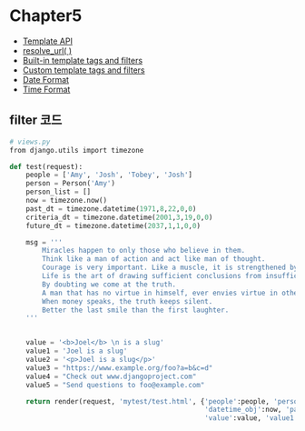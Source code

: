 # Chapter5

* [Template API](https://docs.djangoproject.com/en/2.1/ref/templates/api/)
* [resolve_url( )](https://github.com/django/django/blob/master/django/shortcuts.py#LC119)
* [Built-in template tags and filters](https://docs.djangoproject.com/en/2.1/ref/templates/builtins)
* [Custom template tags and filters](https://docs.djangoproject.com/en/2.1/howto/custom-template-tags/)
* [Date Format](https://docs.djangoproject.com/en/2.1/ref/templates/builtins/#date)
* [Time Format](https://docs.djangoproject.com/en/2.1/ref/templates/builtins/#time)



filter 코드
---
~~~python
# views.py
from django.utils import timezone

def test(request):
    people = ['Amy', 'Josh', 'Tobey', 'Josh']
    person = Person('Amy')
    person_list = []
    now = timezone.now()
    past_dt = timezone.datetime(1971,8,22,0,0)
    criteria_dt = timezone.datetime(2001,3,19,0,0)
    future_dt = timezone.datetime(2037,1,1,0,0)

    msg = '''
        Miracles happen to only those who believe in them.
        Think like a man of action and act like man of thought.
        Courage is very important. Like a muscle, it is strengthened by use.
        Life is the art of drawing sufficient conclusions from insufficient premises.
        By doubting we come at the truth.
        A man that has no virtue in himself, ever envies virtue in others.
        When money speaks, the truth keeps silent.
        Better the last smile than the first laughter.
    '''


    value = '<b>Joel</b> \n is a slug'
    value1 = 'Joel is a slug'
    value2 = '<p>Joel is a slug</p>'
    value3 = "https://www.example.org/foo?a=b&c=d"
    value4 = "Check out www.djangoproject.com"
    value5 = "Send questions to foo@example.com"

    return render(request, 'mytest/test.html', {'people':people, 'person':person, 'person_list':person_list, 
                                                'datetime_obj':now, 'past_dt':past_dt, 'criteria_dt':criteria_dt, 'future_dt':future_dt,
                                                'value':value, 'value1':value1, 'value2':value2, 'value3':value3, 'value4':value4, 'value5':value5, 'msg':msg})

~~~


